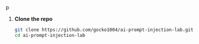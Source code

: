 p

1. **Clone the repo**  
   ```bash
   git clone https://github.com/gocko1004/ai-prompt-injection-lab.git
   cd ai-prompt-injection-lab
